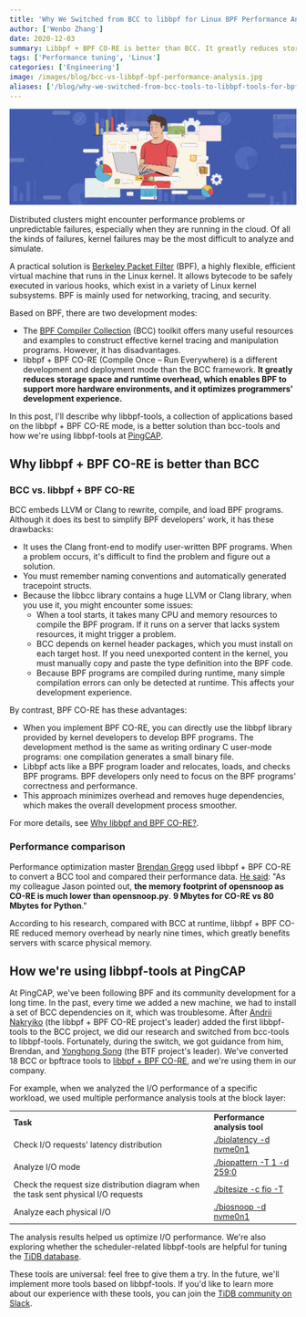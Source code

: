 ```yaml
---
title: 'Why We Switched from BCC to libbpf for Linux BPF Performance Analysis'
author: ['Wenbo Zhang']
date: 2020-12-03
summary: Libbpf + BPF CO-RE is better than BCC. It greatly reduces storage space and runtime overhead, and it improves programmers' deployment and development experience.
tags: ['Performance tuning', 'Linux']
categories: ['Engineering']
image: /images/blog/bcc-vs-libbpf-bpf-performance-analysis.jpg
aliases: ['/blog/why-we-switched-from-bcc-tools-to-libbpf-tools-for-bpf-performance-analysis']
---
```


![BPF Linux, BPF performance tools](media/bcc-vs-libbpf-bpf-performance-analysis.jpg)

Distributed clusters might encounter performance problems or unpredictable failures, especially when they are running in the cloud. Of all the kinds of failures, kernel failures may be the most difficult to analyze and simulate. 

A practical solution is [Berkeley Packet Filter](https://en.wikipedia.org/wiki/Berkeley_Packet_Filter) (BPF), a highly flexible, efficient virtual machine that runs in the Linux kernel. It allows bytecode to be safely executed in various hooks, which exist in a variety of Linux kernel subsystems. BPF is mainly used for networking, tracing, and security.

Based on BPF, there are two development modes:

* The [BPF Compiler Collection](https://github.com/iovisor/bcc) (BCC) toolkit offers many useful resources and examples to construct effective kernel tracing and manipulation programs. However, it has disadvantages. 
* libbpf + BPF CO-RE (Compile Once – Run Everywhere) is a different development and deployment mode than the BCC framework. **It greatly reduces storage space and runtime overhead, which enables BPF to support more hardware environments, and it optimizes programmers' development experience.**

In this post, I'll describe why libbpf-tools, a collection of applications based on the libbpf + BPF CO-RE mode, is a better solution than bcc-tools and how we're using libbpf-tools at [PingCAP](https://pingcap.com/).

## Why libbpf + BPF CO-RE is better than BCC

### BCC vs. libbpf + BPF CO-RE

BCC embeds LLVM or Clang to rewrite, compile, and load BPF programs. Although it does its best to simplify BPF developers' work, it has these drawbacks:

* It uses the Clang front-end to modify user-written BPF programs. When a problem occurs, it's difficult to find the problem and figure out a solution. 
* You must remember naming conventions and automatically generated tracepoint structs. 
* Because the libbcc library contains a huge LLVM or Clang library, when you use it, you might encounter some issues:
    * When a tool starts, it takes many CPU and memory resources to compile the BPF program. If it runs on a server that lacks system resources, it might trigger a problem.
    * BCC depends on kernel header packages, which you must install on each target host. If you need unexported content in the kernel, you must manually copy and paste the type definition into the BPF code.
    * Because BPF programs are compiled during runtime, many simple compilation errors can only be detected at runtime. This affects your development experience.

By contrast, BPF CO-RE has these advantages:

* When you implement BPF CO-RE, you can directly use the libbpf library provided by kernel developers to develop BPF programs. The development method is the same as writing ordinary C user-mode programs: one compilation generates a small binary file. 
* Libbpf acts like a BPF program loader and relocates, loads, and checks BPF programs. BPF developers only need to focus on the BPF programs' correctness and performance. 
* This approach minimizes overhead and removes huge dependencies, which makes the overall development process smoother.

For more details, see [Why libbpf and BPF CO-RE?](https://facebookmicrosites.github.io/bpf/blog/2020/02/20/bcc-to-libbpf-howto-guide.html#why-libbpf-and-bpf-co-re).

### Performance comparison

Performance optimization master [Brendan Gregg](https://github.com/brendangregg) used libbpf + BPF CO-RE to convert a BCC tool and compared their performance data. [He said](https://github.com/iovisor/bcc/pull/2778#issuecomment-594202408): "As my colleague Jason pointed out, **the memory footprint of opensnoop as CO-RE is much lower than opensnoop.py**. **9 Mbytes for CO-RE vs 80 Mbytes for Python**."

According to his research, compared with BCC at runtime, libbpf + BPF CO-RE reduced memory overhead by nearly nine times, which greatly benefits servers with scarce physical memory.

## How we're using libbpf-tools at PingCAP

At PingCAP, we've been following BPF and its community development for a long time. In the past, every time we added a new machine, we had to install a set of BCC dependencies on it, which was troublesome. After [Andrii Nakryiko](https://github.com/anakryiko) (the libbpf + BPF CO-RE project's leader) added the first libbpf-tools to the BCC project, we did our research and switched from bcc-tools to libbpf-tools. Fortunately, during the switch, we got guidance from him, Brendan, and [Yonghong Song](https://github.com/yonghong-song) (the BTF project's leader). We've converted 18 BCC or bpftrace tools to [libbpf + BPF CO-RE](https://github.com/iovisor/bcc/tree/master/libbpf-tools), and we're using them in our company. 

For example, when we analyzed the I/O performance of a specific workload, we used multiple performance analysis tools at the block layer:

<table>
  <tr>
   <td><strong>Task</strong>
   </td>
   <td><strong>Performance analysis tool</strong>
   </td>
  </tr>
  <tr>
   <td>Check I/O requests' latency distribution
   </td>
   <td><a href="https://github.com/iovisor/bcc/blob/master/libbpf-tools/biolatency.bpf.c">./biolatency -d nvme0n1</a>
   </td>
  </tr>
  <tr>
   <td>Analyze I/O mode
   </td>
   <td><a href="https://github.com/iovisor/bcc/blob/master/libbpf-tools/biopattern.bpf.c">./biopattern -T 1 -d 259:0</a>
   </td>
  </tr>
  <tr>
   <td>Check the request size distribution diagram when the task sent physical I/O requests
   </td>
   <td><a href="https://github.com/iovisor/bcc/blob/master/libbpf-tools/bitesize.bpf.c">./bitesize -c fio -T</a>
   </td>
  </tr>
  <tr>
   <td>Analyze each physical I/O
   </td>
   <td><a href="https://github.com/iovisor/bcc/blob/master/libbpf-tools/biosnoop.bpf.c">./biosnoop -d nvme0n1</a>
   </td>
  </tr>
</table>

The analysis results helped us optimize I/O performance. We're also exploring whether the scheduler-related libbpf-tools are helpful for tuning the [TiDB database](https://docs.pingcap.com/tidb/stable/). 

These tools are universal: feel free to give them a try. In the future, we'll implement more tools based on libbpf-tools. If you'd like to learn more about our experience with these tools, you can join the [TiDB community on Slack](https://slack.tidb.io/invite?team=tidb-community&channel=everyone&ref=pingcap-blog).
